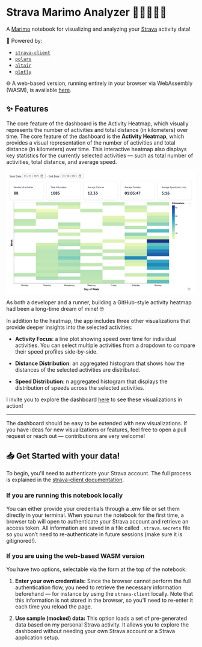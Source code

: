 # Strava Marimo Analyzer 🏃‍♀️‍➡️​🏃‍➡️

A [Marimo](https://docs.marimo.io/) notebook for visualizing and analyzing your [Strava](https://strava.com/) activity data!

🚀 Powered by:
- [`strava-client`](https://github.com/GiovanniGiacometti/strava-client)
- [`polars`](https://pola.rs/)
- [`altair`](https://altair-viz.github.io/index.html)
- [`plotly`](https://plotly.com/)

🌐 A web-based version, running entirely in your browser via WebAssembly (WASM), is available [here](https://giovannigiacometti.it/strava-marimo-analyzer/).

## ✨ Features

The core feature of the dashboard is the Activity Heatmap, which visually represents the number of activities and total distance (in kilometers) over time.
The core feature of the dashboard is the **Activity Heatmap**, which provides a visual representation of the number of activities and total distance (in kilometers) over time. This interactive heatmap also displays key statistics for the currently selected activities — such as total number of activities, total distance, and average speed.

![heatmap](images/heatmap.png)

As both a developer and a runner, building a GitHub-style activity heatmap had been a long-time dream of mine! 🤓

In addition to the heatmap, the app includes three other visualizations that provide deeper insights into the selected activities:

- **Activity Focus**: a line plot showing speed over time for individual activities. You can select multiple activities from a dropdown to compare their speed profiles side-by-side.

- **Distance Distribution**: an aggregated histogram that shows how the distances of the selected activities are distributed.

- **Speed Distribution**: n aggregated histogram that displays the distribution of speeds across the selected activities.

I invite you to explore the dashboard [here](https://giovannigiacometti.it/strava-marimo-analyzer/) to see these visualizations in action!

---

The dashboard should be easy to be extended with new visualizations. If you have ideas for new visualizations or features, feel free to open a pull request or reach out — contributions are very welcome!


## 📥 Get Started with your data!

To begin, you'll need to authenticate your Strava account. The full process is explained in the [strava-client documentation](https://github.com/GiovanniGiacometti/strava-client?tab=readme-ov-file#authentication).


### If you are running this notebook locally

You can either provide your credentials through a .env file or set them directly in your terminal. When you run the notebook for the first time, a browser tab will open to authenticate your Strava account and retrieve an access token. All information are saved in a file called `.strava.secrets` file so you won’t need to re-authenticate in future sessions (make sure it is gitignored!).

### If you are using the web-based WASM version

You have two options, selectable via the form at the top of the notebook:

1) **Enter your own credentials:**
Since the browser cannot perform the full authentication flow, you need to retrieve the necessary information beforehand — for instance by using the `strava-client` locally. Note that this information is not stored in the browser, so you'll need to re-enter it each time you reload the page.

2) **Use sample (mocked) data:**
This option loads a set of pre-generated data based on my personal Strava activity. It allows you to explore the dashboard without needing your own Strava account or a Strava application setup.